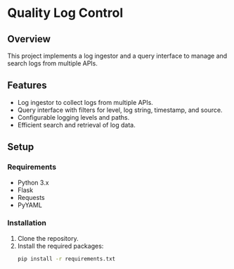 # Quality Log Control

## Overview

This project implements a log ingestor and a query interface to manage and search logs from multiple APIs.

## Features

- Log ingestor to collect logs from multiple APIs.
- Query interface with filters for level, log string, timestamp, and source.
- Configurable logging levels and paths.
- Efficient search and retrieval of log data.

## Setup

### Requirements

- Python 3.x
- Flask
- Requests
- PyYAML

### Installation

1. Clone the repository.
2. Install the required packages:
   ```bash
   pip install -r requirements.txt
